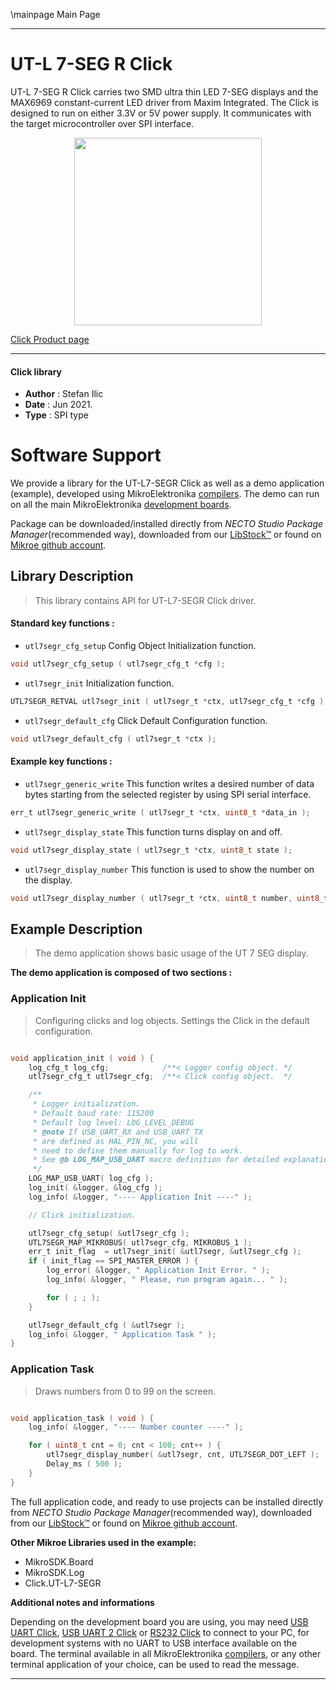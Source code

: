 \mainpage Main Page

---
# UT-L 7-SEG R Click

UT-L 7-SEG R Click carries two SMD ultra thin LED 7-SEG displays and the MAX6969 constant-current LED driver from Maxim Integrated. The Click is designed to run on either 3.3V or 5V power supply. It communicates with the target microcontroller over SPI interface.

<p align="center">
  <img src="https://download.mikroe.com/images/click_for_ide/utl7segr_click.png" height=300px>
</p>

[Click Product page](https://www.mikroe.com/ut-l-7-seg-r-click)

---


#### Click library

- **Author**        : Stefan Ilic
- **Date**          : Jun 2021.
- **Type**          : SPI type


# Software Support

We provide a library for the UT-L7-SEGR Click
as well as a demo application (example), developed using MikroElektronika
[compilers](https://www.mikroe.com/necto-studio).
The demo can run on all the main MikroElektronika [development boards](https://www.mikroe.com/development-boards).

Package can be downloaded/installed directly from *NECTO Studio Package Manager*(recommended way), downloaded from our [LibStock&trade;](https://libstock.mikroe.com) or found on [Mikroe github account](https://github.com/MikroElektronika/mikrosdk_click_v2/tree/master/clicks).

## Library Description

> This library contains API for UT-L7-SEGR Click driver.

#### Standard key functions :

- `utl7segr_cfg_setup` Config Object Initialization function.
```c
void utl7segr_cfg_setup ( utl7segr_cfg_t *cfg );
```

- `utl7segr_init` Initialization function.
```c
UTL7SEGR_RETVAL utl7segr_init ( utl7segr_t *ctx, utl7segr_cfg_t *cfg );
```

- `utl7segr_default_cfg` Click Default Configuration function.
```c
void utl7segr_default_cfg ( utl7segr_t *ctx );
```

#### Example key functions :

- `utl7segr_generic_write` This function writes a desired number of data bytes starting from the selected register by using SPI serial interface.
```c
err_t utl7segr_generic_write ( utl7segr_t *ctx, uint8_t *data_in );
```

- `utl7segr_display_state` This function turns display on and off.
```c
void utl7segr_display_state ( utl7segr_t *ctx, uint8_t state );

```

- `utl7segr_display_number` This function is used to show the number on the display.
```c
void utl7segr_display_number ( utl7segr_t *ctx, uint8_t number, uint8_t dot_pos );
```


## Example Description

> The demo application shows basic usage of the UT 7 SEG display.

**The demo application is composed of two sections :**

### Application Init

> Configuring clicks and log objects. Settings the Click in the default configuration.

```c

void application_init ( void ) {
    log_cfg_t log_cfg;            /**< Logger config object. */
    utl7segr_cfg_t utl7segr_cfg;  /**< Click config object.  */

    /** 
     * Logger initialization.
     * Default baud rate: 115200
     * Default log level: LOG_LEVEL_DEBUG
     * @note If USB_UART_RX and USB_UART_TX 
     * are defined as HAL_PIN_NC, you will 
     * need to define them manually for log to work. 
     * See @b LOG_MAP_USB_UART macro definition for detailed explanation.
     */
    LOG_MAP_USB_UART( log_cfg );
    log_init( &logger, &log_cfg );
    log_info( &logger, "---- Application Init ----" );

    // Click initialization.

    utl7segr_cfg_setup( &utl7segr_cfg );
    UTL7SEGR_MAP_MIKROBUS( utl7segr_cfg, MIKROBUS_1 );
    err_t init_flag  = utl7segr_init( &utl7segr, &utl7segr_cfg );
    if ( init_flag == SPI_MASTER_ERROR ) {
        log_error( &logger, " Application Init Error. " );
        log_info( &logger, " Please, run program again... " );

        for ( ; ; );
    }

    utl7segr_default_cfg ( &utl7segr );
    log_info( &logger, " Application Task " );
}
```

### Application Task

> Draws numbers from 0 to 99 on the screen.

```c

void application_task ( void ) {  
    log_info( &logger, "---- Number counter ----" );

    for ( uint8_t cnt = 0; cnt < 100; cnt++ ) {
        utl7segr_display_number( &utl7segr, cnt, UTL7SEGR_DOT_LEFT );
        Delay_ms ( 500 );
    }
}

```



The full application code, and ready to use projects can be installed directly from *NECTO Studio Package Manager*(recommended way), downloaded from our [LibStock&trade;](https://libstock.mikroe.com) or found on [Mikroe github account](https://github.com/MikroElektronika/mikrosdk_click_v2/tree/master/clicks).

**Other Mikroe Libraries used in the example:**

- MikroSDK.Board
- MikroSDK.Log
- Click.UT-L7-SEGR

**Additional notes and informations**

Depending on the development board you are using, you may need
[USB UART Click](http://shop.mikroe.com/usb-uart-click),
[USB UART 2 Click](http://shop.mikroe.com/usb-uart-2-click) or
[RS232 Click](http://shop.mikroe.com/rs232-click) to connect to your PC, for
development systems with no UART to USB interface available on the board. The
terminal available in all MikroElektronika
[compilers](http://shop.mikroe.com/compilers), or any other terminal application
of your choice, can be used to read the message.

---
